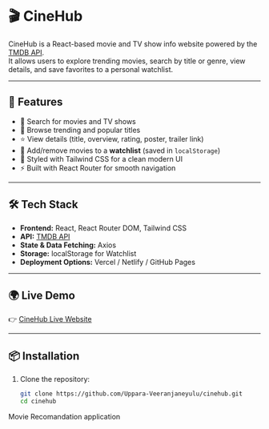 # 🎬 CineHub

CineHub is a React-based movie and TV show info website powered by the [TMDB API](https://www.themoviedb.org/documentation/api).  
It allows users to explore trending movies, search by title or genre, view details, and save favorites to a personal watchlist.

---

## 🚀 Features
- 🔎 Search for movies and TV shows
- 🎥 Browse trending and popular titles
- ⭐ View details (title, overview, rating, poster, trailer link)
- 📌 Add/remove movies to a **watchlist** (saved in `localStorage`)
- 🎨 Styled with Tailwind CSS for a clean modern UI
- ⚡ Built with React Router for smooth navigation

---

## 🛠️ Tech Stack
- **Frontend:** React, React Router DOM, Tailwind CSS
- **API:** [TMDB API](https://www.themoviedb.org/documentation/api)
- **State & Data Fetching:** Axios
- **Storage:** localStorage for Watchlist
- **Deployment Options:** Vercel / Netlify / GitHub Pages

---

## 🌍 Live Demo
👉 [CineHub Live Website](https://cinehubs.netlify.app/)  

---

## 📦 Installation

1. Clone the repository:
   ```bash
   git clone https://github.com/Uppara-Veeranjaneyulu/cinehub.git
   cd cinehub

Movie Recomandation application
